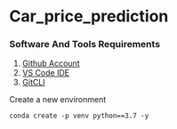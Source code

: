 # Car_price_prediction

### Software And Tools Requirements

1. [Github Account](https://github.com)
2. [VS Code IDE](https://code.visualstudio.com/)
3. [GitCLI](https://git-scm.com/book/en/v2/Getting-Started-The-Command-Line)

Create a new environment
```
conda create -p venv python==3.7 -y
```